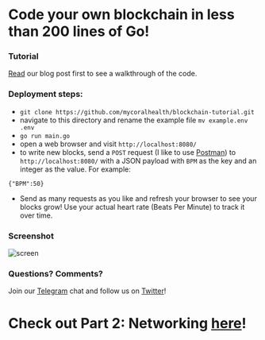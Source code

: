 # Code your own blockchain in less than 200 lines of Go!

### Tutorial

[Read](https://medium.com/@mycoralhealth/code-your-own-blockchain-in-less-than-200-lines-of-go-e296282bcffc) our blog post first to see a walkthrough of the code.

### Deployment steps:
- `git clone https://github.com/mycoralhealth/blockchain-tutorial.git`
- navigate to this directory and rename the example file `mv example.env .env`
- `go run main.go`
- open a web browser and visit `http://localhost:8080/`
- to write new blocks, send a `POST` request (I like to use [Postman](https://www.getpostman.com/apps)) to `http://localhost:8080/` with a JSON payload with `BPM` as the key and an integer as the value. For example:
```
{"BPM":50}
```
- Send as many requests as you like and refresh your browser to see your blocks grow! Use your actual heart rate (Beats Per Minute) to track it over time.

### Screenshot

![screen](https://user-images.githubusercontent.com/15616604/35492333-2829f690-0461-11e8-8c1f-8a0258d370e8.png)

### Questions? Comments?

Join our [Telegram](https://t.me/joinchat/FX6A7UThIZ1WOUNirDS_Ew) chat and follow us on [Twitter](https://twitter.com/myCoralHealth)!

# Check out Part 2: Networking [here](https://github.com/mycoralhealth/blockchain-tutorial/tree/master/networking)!
